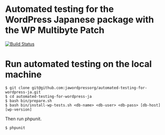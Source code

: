 # Automated testing for the WordPress Japanese package with the WP Multibyte Patch

[![Build Status](https://travis-ci.org/jawordpressorg/automated-testing-for-wordpress-ja.svg?branch=master)](https://travis-ci.org/jawordpressorg/automated-testing-for-wordpress-ja)

# Run automated testing on the local machine

```
$ git clone git@github.com:jawordpressorg/automated-testing-for-wordpress-ja.git
$ cd automated-testing-for-wordpress-ja
$ bash bin/prepare.sh
$ bash bin/install-wp-tests.sh <db-name> <db-user> <db-pass> [db-host] [wp-version]
```

Then run phpunit.

```
$ phpunit
```
